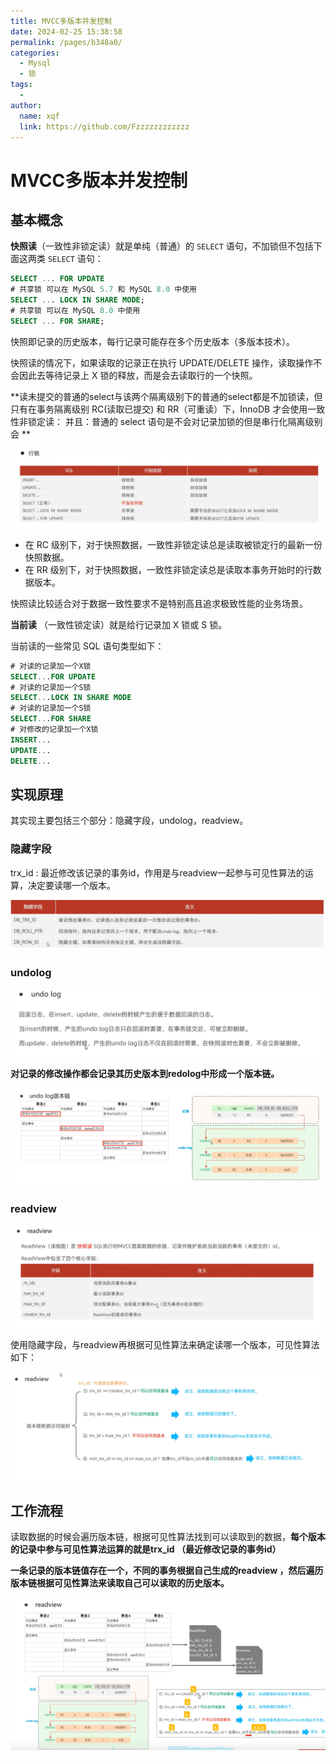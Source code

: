 ```yaml
---
title: MVCC多版本并发控制
date: 2024-02-25 15:38:58
permalink: /pages/b348a0/
categories:
  - Mysql
  - 锁
tags:
  - 
author: 
  name: xqf
  link: https://github.com/Fzzzzzzzzzzzz
---
```

# MVCC多版本并发控制



## 基本概念



**快照读**（一致性非锁定读）就是单纯（普通）的 `SELECT` 语句，不加锁但不包括下面这两类 `SELECT` 语句：

```sql
SELECT ... FOR UPDATE
# 共享锁 可以在 MySQL 5.7 和 MySQL 8.0 中使用
SELECT ... LOCK IN SHARE MODE;
# 共享锁 可以在 MySQL 8.0 中使用
SELECT ... FOR SHARE;
```

快照即记录的历史版本，每行记录可能存在多个历史版本（多版本技术）。

快照读的情况下，如果读取的记录正在执行 UPDATE/DELETE 操作，读取操作不会因此去等待记录上 X 锁的释放，而是会去读取行的一个快照。

**读未提交的普通的select与该两个隔离级别下的普通的select都是不加锁读，但只有在事务隔离级别 RC(读取已提交) 和 RR（可重读）下，InnoDB 才会使用一致性非锁定读： 并且：普通的 select 语句是不会对记录加锁的但是串行化隔离级别会 **

![image-20240225162843214](https://raw.githubusercontent.com/pruedream/PictureBed/main/image/image-20240225162843214.png)

- 在 RC 级别下，对于快照数据，一致性非锁定读总是读取被锁定行的最新一份快照数据。
- 在 RR 级别下，对于快照数据，一致性非锁定读总是读取本事务开始时的行数据版本。

快照读比较适合对于数据一致性要求不是特别高且追求极致性能的业务场景。

**当前读** （一致性锁定读）就是给行记录加 X 锁或 S 锁。

当前读的一些常见 SQL 语句类型如下：

```sql
# 对读的记录加一个X锁
SELECT...FOR UPDATE
# 对读的记录加一个S锁
SELECT...LOCK IN SHARE MODE
# 对读的记录加一个S锁
SELECT...FOR SHARE
# 对修改的记录加一个X锁
INSERT...
UPDATE...
DELETE...
```



## 实现原理

其实现主要包括三个部分：隐藏字段，undolog，readview。





### 隐藏字段

trx_id : 最近修改该记录的事务id，作用是与readview一起参与可见性算法的运算，决定要读哪一个版本。



![image-20240301123705235](https://raw.githubusercontent.com/pruedream/PictureBed/main/image/image-20240301123705235.png)

### undolog

![image-20240301123915520](https://raw.githubusercontent.com/pruedream/PictureBed/main/image/image-20240301123915520.png)

**对记录的修改操作都会记录其历史版本到redolog中形成一个版本链。**

![image-20240301124000808](https://raw.githubusercontent.com/pruedream/PictureBed/main/image/image-20240301124000808.png)

### readview



![image-20240301123846990](https://raw.githubusercontent.com/pruedream/PictureBed/main/image/image-20240301123846990.png)



使用隐藏字段，与readview再根据可见性算法来确定读哪一个版本，可见性算法如下：

![image-20240301123818513](https://raw.githubusercontent.com/pruedream/PictureBed/main/image/image-20240301123818513.png)

 

## 工作流程

读取数据的时候会遍历版本链，根据可见性算法找到可以读取到的数据，**每个版本的记录中参与可见性算法运算的就是trx_id （最近修改记录的事务id）**

**一条记录的版本链值存在一个，不同的事务根据自己生成的readview ，然后遍历版本链根据可见性算法来读取自己可以读取的历史版本。**

![image-20240307170603434](https://raw.githubusercontent.com/pruedream/PictureBed/main/image/image-20240307170603434.png)
